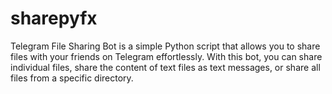 # sharepyfx
Telegram File Sharing Bot is a simple Python script that allows you to share files with your friends on Telegram effortlessly. With this bot, you can share individual files, share the content of text files as text messages, or share all files from a specific directory.
